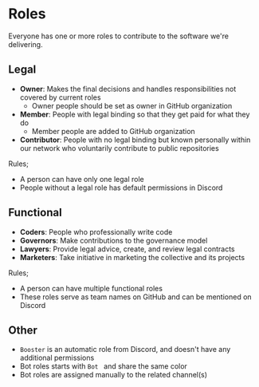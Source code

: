# Roles

Everyone has one or more roles to contribute to the software we're delivering.

## Legal

- **Owner**: Makes the final decisions and handles responsibilities not covered
  by current roles
  - Owner people should be set as owner in GitHub organization
- **Member**: People with legal binding so that they get paid for what they do
  - Member people are added to GitHub organization
- **Contributor**: People with no legal binding but known personally within our
  network who voluntarily contribute to public repositories

Rules;

- A person can have only one legal role
- People without a legal role has default permissions in Discord

## Functional

- **Coders**: People who professionally write code
- **Governors**: Make contributions to the governance model
- **Lawyers**: Provide legal advice, create, and review legal contracts
- **Marketers**: Take initiative in marketing the collective and its projects

Rules;

- A person can have multiple functional roles
- These roles serve as team names on GitHub and can be mentioned on Discord

## Other

- `Booster` is an automatic role from Discord, and doesn't have any additional
  permissions
- Bot roles starts with `Bot ` and share the same color
- Bot roles are assigned manually to the related channel(s)
